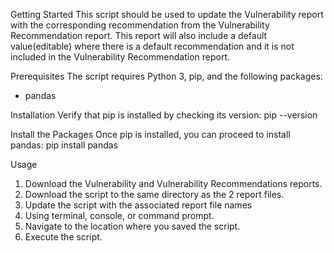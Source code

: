 Getting Started
This script should be used to update the Vulnerability report with the corresponding recommendation from the Vulnerability Recommendation report. This report will also include a default value(editable) where there is a default recommendation and it is not included in the Vulnerability Recommendation report.

Prerequisites
The script requires Python 3, pip, and the following packages:
- pandas

Installation
Verify that pip is installed by checking its version:
pip --version

Install the Packages
Once pip is installed, you can proceed to install pandas:
pip install pandas

Usage
1. Download the Vulnerability and Vulnerability Recommendations reports.
2. Download the script to the same directory as the 2 report files.
3. Update the script with the associated report file names
4. Using terminal, console, or command prompt.
5. Navigate to the location where you saved the script.
6. Execute the script.
